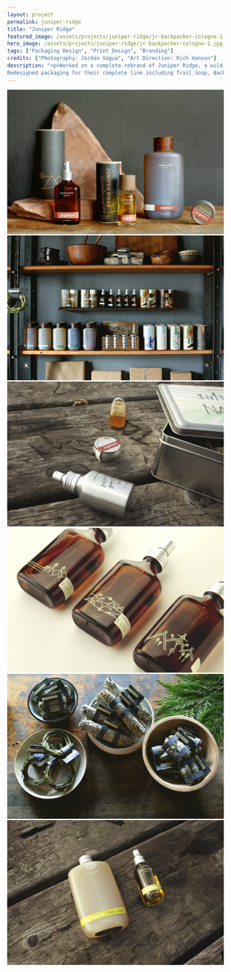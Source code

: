 ```yaml
---
layout: project
permalink: juniper-ridge
title: "Juniper Ridge"
featured_image: /assets/projects/juniper-ridge/jr-backpacker-cologne-1.jpg/
hero_image: /assets/projects/juniper-ridge/jr-backpacker-cologne-1.jpg
tags: ["Packaging Design", "Print Design", "Branding"]
credits: ["Photography: Jordan Vogua", "Art Direction: Rich Hansen"]
description: "<p>Worked on a complete rebrand of Juniper Ridge, a wild-harvested fragrance company, to visually unify their brand.
Redesigned packaging for their complete line including Trail Soap, Backpacker's Cologne, Cabin Spray, Campfire Incense and Smudge's.</p>"
---
```


<div class="grid">

  <div class="grid__col-md-6">
    <img src="/assets/projects/juniper-ridge/jr-mojave-1.jpg"/>
  </div>

  <div class="grid__col-md-6">
    <img src="/assets/projects/juniper-ridge/jr-display-2.jpg" />
  </div>

  <div class="grid__col-12">
    <img src="/assets/projects/juniper-ridge/jr-box-set-1.jpg" />
  </div>

  <div class="grid__col-md-6">
    <img src="/assets/projects/juniper-ridge/jr-cabin-spray-backs-1.jpg"/>
  </div>

  <div class="grid__col-md-6">
    <img src="/assets/projects/juniper-ridge/jr-smudges-1.jpg" />
  </div>

  <div class="grid__col-12">
    <img src="/assets/projects/juniper-ridge/jr-christmas-fur-set-1.jpg" />
  </div>

</div>
